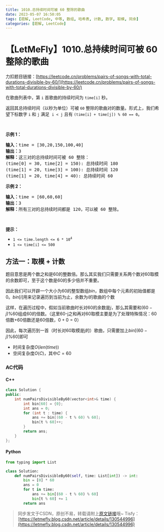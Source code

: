 ```yaml
---
title: 1010.总持续时间可被 60 整除的歌曲
date: 2023-05-07 16:50:05
tags: [题解, LeetCode, 中等, 数组, 哈希表, 计数, 数学, 取模, 同余]
categories: [题解, LeetCode]
---
```


# 【LetMeFly】1010.总持续时间可被 60 整除的歌曲

力扣题目链接：[https://leetcode.cn/problems/pairs-of-songs-with-total-durations-divisible-by-60/](https://leetcode.cn/problems/pairs-of-songs-with-total-durations-divisible-by-60/)

<p>在歌曲列表中，第 <code>i</code> 首歌曲的持续时间为 <code>time[i]</code> 秒。</p>

<p>返回其总持续时间（以秒为单位）可被 <code>60</code> 整除的歌曲对的数量。形式上，我们希望下标数字 <code>i</code> 和 <code>j</code> 满足&nbsp; <code>i &lt; j</code> 且有&nbsp;<code>(time[i] + time[j]) % 60 == 0</code>。</p>

<p>&nbsp;</p>

<p><strong>示例 1：</strong></p>

<pre>
<strong>输入：</strong>time = [30,20,150,100,40]
<strong>输出：</strong>3
<strong>解释：</strong>这三对的总持续时间可被 60 整除：
(time[0] = 30, time[2] = 150): 总持续时间 180
(time[1] = 20, time[3] = 100): 总持续时间 120
(time[1] = 20, time[4] = 40): 总持续时间 60
</pre>

<p><strong>示例 2：</strong></p>

<pre>
<strong>输入：</strong>time = [60,60,60]
<strong>输出：</strong>3
<strong>解释：</strong>所有三对的总持续时间都是 120，可以被 60 整除。
</pre>

<p>&nbsp;</p>

<p><strong>提示：</strong></p>

<ul>
	<li><code>1 &lt;= time.length &lt;= 6 * 10<sup>4</sup></code></li>
	<li><code>1 &lt;= time[i] &lt;= 500</code></li>
</ul>


    
## 方法一：取模 + 计数

题目意思是两个数之和是60的整数倍。那么其实我们只需要关系两个数对60取模的余数即可，至于这个数是60的多少倍并不重要。

因此我们可以开辟一个大小为60的整型数组$bin$，数组中每个元素的初始值都是0。$bin[i]$用来记录遍历到当前为止，余数为$i$的歌曲的个数

这样，在遍历过程中，假如当前歌曲时长对60的余数是$j$，那么其需要和$(60-j)\%60$组成60的倍数。（这里60-j之和再对60取模主要是为了处理特殊情况：60倍数+60倍数还是60倍数，$0+0=0$）

因此，每次遍历到一首（时长对60取模是j的）歌曲，只需要加上$bin[(60-j)\%60]$即可

+ 时间复杂度$O(len(time))$
+ 空间复杂度$O(C)$，其中$C=60$

### AC代码

#### C++

```cpp
class Solution {
public:
    int numPairsDivisibleBy60(vector<int>& time) {
        int bin[60] = {0};
        int ans = 0;
        for (int t : time) {
            ans += bin[(60 - t % 60) % 60];
            bin[t % 60]++;
        }
        return ans;
    }
};
```

#### Python

```python
from typing import List

class Solution:
    def numPairsDivisibleBy60(self, time: List[int]) -> int:
        bin = [0] * 60
        ans = 0
        for t in time:
            ans += bin[(60 - t % 60) % 60]
            bin[t % 60] += 1
        return ans
```

> 同步发文于CSDN，原创不易，转载请附上[原文链接](https://blog.letmefly.xyz/2023/05/07/LeetCode%201010.%E6%80%BB%E6%8C%81%E7%BB%AD%E6%97%B6%E9%97%B4%E5%8F%AF%E8%A2%AB60%E6%95%B4%E9%99%A4%E7%9A%84%E6%AD%8C%E6%9B%B2/)哦~
> Tisfy：[https://letmefly.blog.csdn.net/article/details/130544996](https://letmefly.blog.csdn.net/article/details/130544996)
